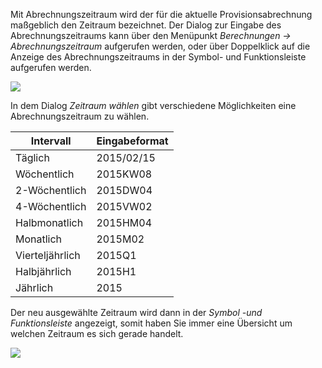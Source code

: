 Mit Abrechnungszeitraum wird der für die aktuelle Provisionsabrechnung maßgeblich den Zeitraum bezeichnet. Der Dialog zur Eingabe des Abrechnungszeitraums kann über den Menüpunkt *Berechnungen → Abrechnungszeitraum* aufgerufen werden, oder über Doppelklick auf die Anzeige des Abrechnungszeitraums in der Symbol- und Funktionsleiste aufgerufen werden. 

![](http://xpecto.github.io/docs/img/img_1431936837532.png)

In dem Dialog *Zeitraum wählen* gibt verschiedene Möglichkeiten eine Abrechnungszeitraum zu wählen.

|  Intervall          |    Eingabeformat     |  
| ------------- |:-------------| 
| Täglich     | 2015/02/15 | 
| Wöchentlich     |2015KW08 | 
| 2-Wöchentlich    | 2015DW04 | 
| 4-Wöchentlich     |2015VW02 | 
| Halbmonatlich    | 2015HM04 | 
| Monatlich     |2015M02 | 
| Vierteljährlich    | 2015Q1 | 
| Halbjährlich     |2015H1 | 
| Jährlich    |2015| 

Der neu ausgewählte Zeitraum wird dann in der *Symbol -und Funktionsleiste* angezeigt, somit haben Sie immer eine Übersicht um welchen Zeitraum es sich gerade handelt.

![](http://xpecto.github.io/docs/img/img_1440598940441.png)